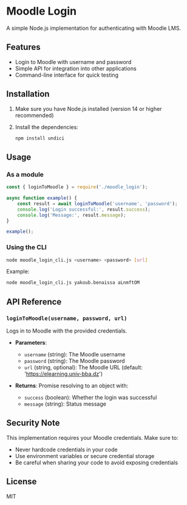 # Moodle Login

A simple Node.js implementation for authenticating with Moodle LMS.

## Features

- Login to Moodle with username and password
- Simple API for integration into other applications
- Command-line interface for quick testing

## Installation

1. Make sure you have Node.js installed (version 14 or higher recommended)

2. Install the dependencies:
   ```bash
   npm install undici
   ```

## Usage

### As a module

```javascript
const { loginToMoodle } = require('./moodle_login');

async function example() {
    const result = await loginToMoodle('username', 'password');
    console.log('Login successful:', result.success);
    console.log('Message:', result.message);
}

example();
```

### Using the CLI

```bash
node moodle_login_cli.js <username> <password> [url]
```

Example:
```bash
node moodle_login_cli.js yakoub.benaissa aLnmftOM
```

## API Reference

### `loginToMoodle(username, password, url)`

Logs in to Moodle with the provided credentials.

- **Parameters**:
  - `username` (string): The Moodle username
  - `password` (string): The Moodle password
  - `url` (string, optional): The Moodle URL (default: 'https://elearning.univ-bba.dz')

- **Returns**: Promise resolving to an object with:
  - `success` (boolean): Whether the login was successful
  - `message` (string): Status message

## Security Note

This implementation requires your Moodle credentials. Make sure to:
- Never hardcode credentials in your code
- Use environment variables or secure credential storage
- Be careful when sharing your code to avoid exposing credentials

## License

MIT

